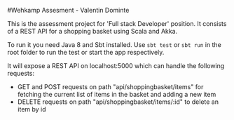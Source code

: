 #Wehkamp Assesment - Valentin Dominte

This is the assessment project for 'Full stack Developer' position.
It consists of a REST API for a shopping basket using Scala and Akka.

To run it you need Java 8 and Sbt installed. Use `sbt test` or `sbt run`
in the root folder to run the test or start the app respectively.

It will expose a REST API on localhost:5000 which can handle the following requests:
- GET and POST requests on path "api/shoppingbasket/items" for fetching the current 
list of items in the basket and adding a new item
- DELETE requests on path "api/shoppingbasket/items/:id" to delete an item by id
